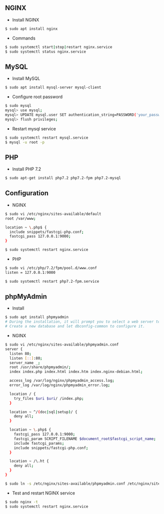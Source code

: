 ## NGINX
+ Install NGINX 
```bash
$ sudo apt install nginx
```
+ Commands
```bash
$ sudo systemctl start|stop|restart nginx.service
$ sudo systemctl status nginx.service
```

## MySQL
+ Install MySQL
```bash
$ sudo apt install mysql-server mysql-client
```
+ Configure root password
```bash
$ sudo mysql
mysql> use mysql;
mysql> UPDATE mysql.user SET authentication_string=PASSWORD('your_password'), plugin='mysql_native_password' WHERE user='root';
mysql> flush privileges;
```
+ Restart mysql service
```bash
$ sudo systemctl restart mysql.service
$ mysql -u root -p
```

## PHP
+ Install PHP 7.2
```bash
$ sudo apt-get install php7.2 php7.2-fpm php7.2-mysql
```

## Configuration
+ NGINX
```bash
$ sudo vi /etc/nginx/sites-available/default
root /var/www;

location ~ \.php$ {
  include snippets/fastcgi-php.conf;
  fastcgi_pass 127.0.0.1:9000;
}

$ sudo systemctl restart nginx.service
```
+ PHP
```bash
$ sudo vi /etc/php/7.2/fpm/pool.d/www.conf
listen = 127.0.0.1:9000

$ sudo systemctl restart php7.2-fpm.service
```

## phpMyAdmin
+ Install
```bash
$ sudo apt install phpmyadmin
# During the installation, it will prompt you to select a web server to configure. Nginx isn’t in the list, so press the Tab key and hit OK to skip this step.
# Create a new database and let dbconfig-common to configure it.
```
+ NGINX
```bash
$ sudo vi /etc/nginx/sites-available/phpmyadmin.conf
server {
  listen 80;
  listen [::]:80;
  server_name _;
  root /usr/share/phpmyadmin/;
  index index.php index.html index.htm index.nginx-debian.html;

  access_log /var/log/nginx/phpmyadmin_access.log;
  error_log /var/log/nginx/phpmyadmin_error.log;

  location / {
    try_files $uri $uri/ /index.php;
  }

  location ~ ^/(doc|sql|setup)/ {
    deny all;
  }

  location ~ \.php$ {
    fastcgi_pass 127.0.0.1:9000;
    fastcgi_param SCRIPT_FILENAME $document_root$fastcgi_script_name;
    include fastcgi_params;
    include snippets/fastcgi-php.conf;
  }

  location ~ /\.ht {
    deny all;
  }
}

$ sudo ln -s /etc/nginx/sites-available/phpmyadmin.conf /etc/nginx/sites-enabled/phpmyadmin.conf
```
+ Test and restart NGINX service
```bash
$ sudo nginx -t
$ sudo systemctl restart nginx.service
```
